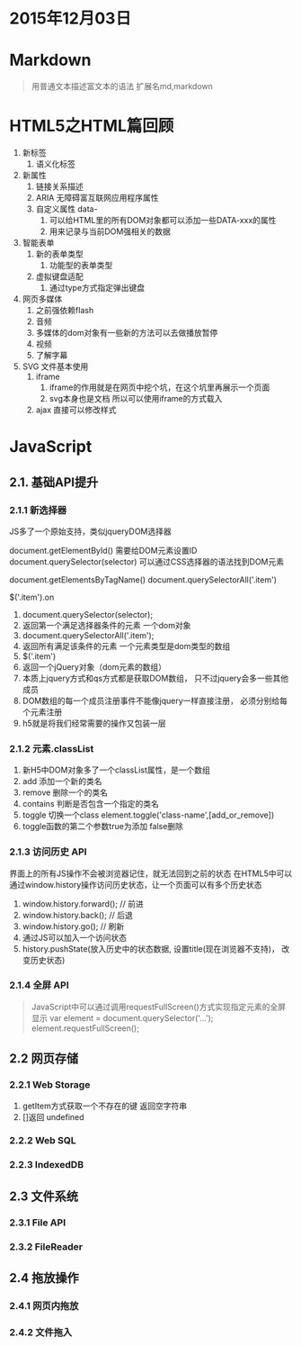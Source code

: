 # 2015年12月03日

# Markdown

> 用普通文本描述富文本的语法
> 扩展名md,markdown

# HTML5之HTML篇回顾

1. 新标签
    1. 语义化标签
2. 新属性
    1. 链接关系描述
    2. ARIA 无障碍富互联网应用程序属性
    3. 自定义属性 data-
        1. 可以给HTML里的所有DOM对象都可以添加一些DATA-xxx的属性
        2. 用来记录与当前DOM强相关的数据
3. 智能表单
    1. 新的表单类型
        1. 功能型的表单类型
    2. 虚拟键盘适配
        1. 通过type方式指定弹出键盘
4. 网页多媒体
    1. 之前强依赖flash 
    2. 音频
    3. 多媒体的dom对象有一些新的方法可以去做播放暂停
    3. 视频
    4. 了解字幕
5. SVG 文件基本使用
    1. iframe
        1. iframe的作用就是在网页中挖个坑，在这个坑里再展示一个页面
        2. svg本身也是文档 所以可以使用iframe的方式载入
    2. ajax 直接可以修改样式 

# JavaScript

## 2.1. 基础API提升

### 2.1.1 新选择器

JS多了一个原始支持，类似jqueryDOM选择器

document.getElementById() 需要给DOM元素设置ID
document.querySelector(selector) 可以通过CSS选择器的语法找到DOM元素

document.getElementsByTagName()
document.querySelectorAll('.item')

$('.item').on

1. document.querySelector(selector); 
2. 返回第一个满足选择器条件的元素 一个dom对象
3. document.querySelectorAll('.item');
4. 返回所有满足该条件的元素 一个元素类型是dom类型的数组
5. $('.item')
6. 返回一个jQuery对象（dom元素的数组）
7. 本质上jquery方式和qs方式都是获取DOM数组， 只不过jquery会多一些其他成员
8. DOM数组的每一个成员注册事件不能像jquery一样直接注册， 必须分别给每个元素注册
9. h5就是将我们经常需要的操作又包装一层


### 2.1.2 元素.classList

1. 新H5中DOM对象多了一个classList属性，是一个数组
2. add 添加一个新的类名
3. remove 删除一个的类名
4. contains 判断是否包含一个指定的类名 
5. toggle 切换一个class element.toggle('class-name',[add_or_remove])
6. toggle函数的第二个参数true为添加 false删除


### 2.1.3 访问历史 API

界面上的所有JS操作不会被浏览器记住，就无法回到之前的状态
在HTML5中可以通过window.history操作访问历史状态，让一个页面可以有多个历史状态

1. window.history.forward(); // 前进
2. window.history.back(); // 后退
3. window.history.go(); // 刷新
4. 通过JS可以加入一个访问状态
4. history.pushState(放入历史中的状态数据, 设置title(现在浏览器不支持)， 改变历史状态)

### 2.1.4 全屏 API

> JavaScript中可以通过调用requestFullScreen()方式实现指定元素的全屏显示
> var element = document.querySelector('...');
> element.requestFullScreen();
> 

## 2.2 网页存储

### 2.2.1 Web Storage

1. getItem方式获取一个不存在的键 返回空字符串
2. []返回 undefined

### 2.2.2 Web SQL

### 2.2.3 IndexedDB

## 2.3 文件系统

### 2.3.1 File API

### 2.3.2 FileReader

## 2.4 拖放操作

### 2.4.1 网页内拖放

### 2.4.2 文件拖入